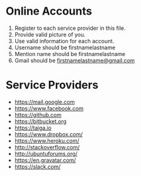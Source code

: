 # Online Accounts
1. Register to each service provider in this file.
2. Provide valid picture of you.
2. Use valid information for each account.
3. Username should be firstnamelastname
4. Mention name should be firstnamelastname
5. Gmail should be firstnamelastname@gmail.com

# Service Providers
- https://mail.google.com
- https://www.facebook.com
- https://github.com
- https://bitbucket.org
- https://taiga.io
- https://www.dropbox.com/
- https://www.heroku.com/
- http://stackoverflow.com/
- http://ubuntuforums.org/
- https://en.gravatar.com/
- https://slack.com/
